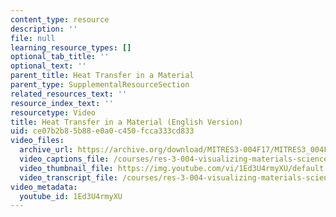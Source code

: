 ```yaml
---
content_type: resource
description: ''
file: null
learning_resource_types: []
optional_tab_title: ''
optional_text: ''
parent_title: Heat Transfer in a Material
parent_type: SupplementalResourceSection
related_resources_text: ''
resource_index_text: ''
resourcetype: Video
title: Heat Transfer in a Material (English Version)
uid: ce07b2b8-5b88-e0a0-c450-fcca333cd833
video_files:
  archive_url: https://archive.org/download/MITRES3-004F17/MITRES3_004F17_2017EPFL_bingg_en_300k.mp4
  video_captions_file: /courses/res-3-004-visualizing-materials-science-fall-2017/dc5b3bb768165e5bbb9bad0d6fc8b1a8_1Ed3U4rmyXU.vtt
  video_thumbnail_file: https://img.youtube.com/vi/1Ed3U4rmyXU/default.jpg
  video_transcript_file: /courses/res-3-004-visualizing-materials-science-fall-2017/5fc0404eca2be23789e5468985f70199_1Ed3U4rmyXU.pdf
video_metadata:
  youtube_id: 1Ed3U4rmyXU
---
```

